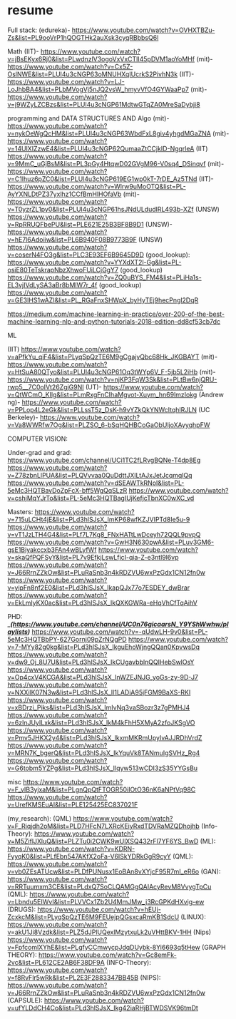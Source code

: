 # resume


Full stack:
(edureka)- https://www.youtube.com/watch?v=OVHXTBZu-Zs&list=PL9ooVrP1hQOGTHk2auXsk3cyqRBbbsQ6l


Math
(IIT)- https://www.youtube.com/watch?v=jBsEKyx6Rj0&list=PLwdnzlV3ogoVxVxCTlI45pDVM1aoYoMHf
(mit)- https://www.youtube.com/watch?v=Cx5Z-OslNWE&list=PLUl4u3cNGP63oMNUHXqIUcrkS2PivhN3k
(IIT)- https://www.youtube.com/watch?v=LJ-LoJhbBA4&list=PLbMVogVj5nJQ2vsW_hmyvVfO4GYWaaPp7
(mit)- https://www.youtube.com/watch?v=j9WZyLZCBzs&list=PLUl4u3cNGP61MdtwGTqZA0MreSaDybji8


programming and DATA STRUCTURES AND Algo
(mit)-                https://www.youtube.com/watch?v=nykOeWgQcHM&list=PLUl4u3cNGP63WbdFxL8giv4yhgdMGaZNA
(mit)-                https://www.youtube.com/watch?v=14UlXIZzwE4&list=PLUl4u3cNGP62QumaaZtCCjkID-NgqrleA
(IIT)                  https://www.youtube.com/watch?v=9MmC_uGjBsM&list=PL3pGy4HtqwD02GVgM96-V0sq4_DSinqvf
(mit)-                https://www.youtube.com/watch?v=C1lhuz6pZC0&list=PLUl4u3cNGP619EG1wp0kT-7rDE_Az5TNd
(IIT)-                 https://www.youtube.com/watch?v=Wlrw9uMoOTQ&list=PL-AyYXNLDtPZ37yxlhz1CCfBmHlHOfaVb
(mit)-                https://www.youtube.com/watch?v=T0yzrZL1py0&list=PLUl4u3cNGP61hsJNdULdudlRL493b-XZf
(UNSW)           https://www.youtube.com/watch?v=RpRRUQFbePU&list=PLE621E25B3BF8B9D1
(UNSW)-          https://www.youtube.com/watch?v=hE7l6Adoiiw&list=PL6B940F08B9773B9F
(UNSW)           https://www.youtube.com/watch?v=coserN4FO3g&list=PLC3E93EF6B9645D9D
(good_lookup): https://www.youtube.com/watch?v=YYXdXT2l-Gg&list=PL-osiE80TeTskrapNbzXhwoFUiLCjGgY7
(good_lookup) https://www.youtube.com/watch?v=ZQ0uBYS_FM4&list=PLiHa1s-EL3vjIVdLySA3aBr8bMlW7r_4f
(good_lookup)  https://www.youtube.com/watch?v=GE3IHS1wAZI&list=PL_RGaFnxSHWpX_byHyTEj9hecPngl2DqR

https://medium.com/machine-learning-in-practice/over-200-of-the-best-machine-learning-nlp-and-python-tutorials-2018-edition-dd8cf53cb7dc
 



ML

(IIT)                 https://www.youtube.com/watch?v=aPfkYu_qiF4&list=PLyqSpQzTE6M9gCgajvQbc68Hk_JKGBAYT 
(mit)-               https://www.youtube.com/watch?v=HtSuA80QTyo&list=PLUl4u3cNGP61Oq3tWYp6V_F-5jb5L2iHb
(mit)-               https://www.youtube.com/watch?v=njKP3FqW3Sk&list=PLtBw6njQRU-rwp5__7C0oIVt26ZgjG9NI
(UT)-               https://www.youtube.com/watch?v=QtWCmO_KIlg&list=PLmRxgFnCIhaMgvot-Xuym_hn69lmzIokg
(Andrew ng)-   https://www.youtube.com/watch?v=PPLop4L2eGk&list=PLLssT5z_DsK-h9vYZkQkYNWcItqhlRJLN
(UC Berkeley)- https://www.youtube.com/watch?v=Va8WWRfw7Og&list=PLZSO_6-bSqHQHBCoGaObUljoXAyyqhpFW




COMPUTER VISION:

Under-grad and grad:
https://www.youtube.com/channel/UCi1TC2fLRvgBQNe-T4dp8Eg
https://www.youtube.com/watch?v=Z78zbnLlPUA&list=PLQVvvaa0QuDdttJXlLtAJxJetJcqmqlQq
https://www.youtube.com/watch?v=dSEAWTkRNoI&list=PL-5eMc3HQTBavDoZpFcX-bff5WgQqSLzR
https://www.youtube.com/watch?v=cshjMqYJrTo&list=PL-5eMc3HQTBagIUjKefjcTbnXC0wXC_vd

Masters:
https://www.youtube.com/watch?v=715uLCHt4jE&list=PLd3hlSJsX_ImKP68wfKZJVIPTd8Ie5u-9
https://www.youtube.com/watch?v=vT1JzLTH4G4&list=PLf7L7Kg8_FNxHATtLwDceyh72QQL9pvpQ
https://www.youtube.com/watch?v=GwH3N630pwA&list=PLuv3GM6-gsE1Biyakccxb3FAn4wBLyfWf
https://www.youtube.com/watch?v=skaQfPQFSyY&list=PL7v9EfkjLswLfjcI-qia-Z-e3ntl9l6vp
https://www.youtube.com/watch?v=J66RrnZZkOw&list=PLuRaSnb3n4kRDZVU6wxPzGdx1CN12fn0w
https://www.youtube.com/watch?v=yipFn8nf2E0&list=PLd3hlSJsX_IkapQJx77o7ESDEY_dwBrar
https://www.youtube.com/watch?v=EkLmlyKX0ac&list=PLd3hlSJsX_IkQXKGWRa-eHqVhCfTqAihV


PHD: ______________(https://www.youtube.com/channel/UC0n76gicaarsN_Y9YShWwhw/playlists)_____________
https://www.youtube.com/watch?v=-qUdwLH-9v0&list=PL-5eMc3HQTBbPY-627Gornj09pZrNQgPD
https://www.youtube.com/watch?v=7-MYy82g0kg&list=PLd3hlSJsX_IkguEhoWjngQQan0KpvwsDq
https://www.youtube.com/watch?v=dw9_Oj_8U7U&list=PLd3hlSJsX_IkCUgavbblnQQIHebSwlOsY
https://www.youtube.com/watch?v=Op4cxV4KCGA&list=PLd3hlSJsX_InWZEJNJG_yoGs-zy-9D-J7
https://www.youtube.com/watch?v=NXXilK07N3w&list=PLd3hlSJsX_Il1LADiA95jFGM9BaXS-RKI
https://www.youtube.com/watch?v=xBDrzi_Piks&list=PLd3hlSJsX_ImIvNq3vaSBozr3z7gPMHJ4
https://www.youtube.com/watch?v=6zlnJUyILxk&list=PLd3hlSJsX_IkM4kFhH5XMyA2zfoJKSgVO
https://www.youtube.com/watch?v=Pmv5JHKX2y4&list=PLd3hlSJsX_IkxmMKRmUpyIvAJJRDhVrdZ
https://www.youtube.com/watch?v=MRN7K_bgerQ&list=PLd3hlSJsX_IkYquVk8TANmuIgSVHz_Rg4
https://www.youtube.com/watch?v=G6tobm5YZPg&list=PLd3hlSJsX_Ilqyw513wCDI3zS35YYGsBu



misc
https://www.youtube.com/watch?v=F_vIB3yjxaM&list=PLgnQpQtFTOGR50iIOtO36nK6aNPtVq98C
https://www.youtube.com/watch?v=UrefKMSEuAI&list=PLE125425EC837021F



(my_research):
(QML) https://www.youtube.com/watch?v=F_Riqjdh2oM&list=PLD7HFcN7LXRcKEiyRxdTDVRaMZQDhojhb
(Info-Theory): https://www.youtube.com/watch?v=M5ZiflJXluQ&list=PLZTu0i2CWK9wUlXSQ432rFl7YF6YS_BwD
(ML): https://www.youtube.com/watch?v=KDRN-FyyqK0&list=PLfEbn547AKfX2oFa-V6ISkYDRkGgR9cyY
(QML): https://www.youtube.com/watch?v=vb0ZEsATUcw&list=PLDfPUNusx1EoBAn8vXYjcF95R7mI_eR6o
(GAN): https://www.youtube.com/watch?v=RRTuumxm3CE&list=PLdxQ7SoCLQAMGgQAIAcyRevM8VvygTpCu
(QML): https://www.youtube.com/watch?v=Lbndu5EIWvI&list=PLVVCx1Zb2U4MmJMw_j3RcGPKdHXvig-ew
(DRUGS): https://www.youtube.com/watch?v=hEUj-ZcxkcM&list=PLyqSpQzTE6M9FEUejpQGsxcaRmKB1SdcU
(LINUX): https://www.youtube.com/watch?v=akU1Ji8Vzdk&list=PLZ5dJPlUQexlMzytxuLk2uVHttBKV-1HH
(Nips) https://www.youtube.com/watch?v=FpfcomlXYhE&list=PLgfyCCmwycpJdqDUybk-8Yi6693q5tHew
(GRAPH THEORY): https://www.youtube.com/watch?v=Gc8emFk-2vc&list=PL612CE2AB6F38DF9A
(INFO-Theory): https://www.youtube.com/watch?v=f8RvFlr5wRk&list=PL2E3F2883347BB45B
(NIPS): https://www.youtube.com/watch?v=J66RrnZZkOw&list=PLuRaSnb3n4kRDZVU6wxPzGdx1CN12fn0w
(CAPSULE): https://www.youtube.com/watch?v=ufYLDdCH4Co&list=PLd3hlSJsX_Ikg42iaRHjBTWDSVK96tmDt
